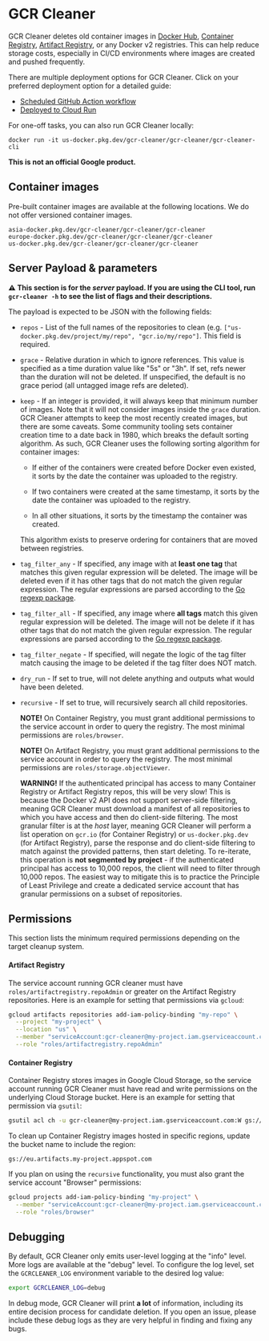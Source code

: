# GCR Cleaner

GCR Cleaner deletes old container images in [Docker Hub][docker-hub], [Container Registry][container-registry], [Artifact Registry][artifact-registry], or any Docker v2 registries. This can help reduce storage costs, especially in CI/CD environments where images are created and pushed frequently.

There are multiple deployment options for GCR Cleaner. Click on your preferred
deployment option for a detailed guide:

- [Scheduled GitHub Action workflow](docs/deploy-github-actions.md)
- [Deployed to Cloud Run](docs/deploy-cloud-run.md)

For one-off tasks, you can also run GCR Cleaner locally:

```text
docker run -it us-docker.pkg.dev/gcr-cleaner/gcr-cleaner/gcr-cleaner-cli
```

**This is not an official Google product.**


## Container images

Pre-built container images are available at the following locations. We do not
offer versioned container images.

```text
asia-docker.pkg.dev/gcr-cleaner/gcr-cleaner/gcr-cleaner
europe-docker.pkg.dev/gcr-cleaner/gcr-cleaner/gcr-cleaner
us-docker.pkg.dev/gcr-cleaner/gcr-cleaner/gcr-cleaner
```


## Server Payload &amp; parameters

**⚠️ This section is for the _server_ payload. If you are using the CLI tool,
run `gcr-cleaner -h` to see the list of flags and their descriptions.**

The payload is expected to be JSON with the following fields:

- `repos` - List of the full names of the repositories to clean (e.g.
  `["us-docker.pkg.dev/project/my/repo", "gcr.io/my/repo"]`. This field is
  required.

- `grace` - Relative duration in which to ignore references. This value is
  specified as a time duration value like "5s" or "3h". If set, refs newer than
  the duration will not be deleted. If unspecified, the default is no grace
  period (all untagged image refs are deleted).

- `keep` - If an integer is provided, it will always keep that minimum number of
  images. Note that it will not consider images inside the `grace` duration. GCR
  Cleaner attempts to keep the most recently created images, but there are some
  caveats. Some community tooling sets container creation time to a date back in
  1980, which breaks the default sorting algorithm. As such, GCR Cleaner uses
  the following sorting algorithm for container images:

    - If either of the containers were created before Docker even existed, it
      sorts by the date the container was uploaded to the registry.

    - If two containers were created at the same timestamp, it sorts by the date
      the container was uploaded to the registry.

    - In all other situations, it sorts by the timestamp the container was
      created.

  This algorithm exists to preserve ordering for containers that are moved
  between registries.

- `tag_filter_any` - If specified, any image with at **least one tag** that
  matches this given regular expression will be deleted. The image will be
  deleted even if it has other tags that do not match the given regular
  expression. The regular expressions are parsed according to the [Go regexp
  package][go-re].

- `tag_filter_all` - If specified, any image where **all tags** match this given
  regular expression will be deleted. The image will not be delete if it has
  other tags that do not match the given regular expression. The regular
  expressions are parsed according to the [Go regexp package][go-re].

- `tag_filter_negate` - If specified, will negate the logic of the tag filter match
  causing the image to be deleted if the tag filter does NOT match.

- `dry_run` - If set to true, will not delete anything and outputs what would
  have been deleted.

- `recursive` - If set to true, will recursively search all child repositories.

    **NOTE!** On Container Registry, you must grant additional permissions to
    the service account in order to query the registry. The most minimal
    permissions are `roles/browser`.

    **NOTE!** On Artifact Registry, you must grant additional permissions to the service account in order to query the registry. The most minimal permissions are `roles/storage.objectViewer`.

    **WARNING!** If the authenticated principal has access to many Container
    Registry or Artifact Registry repos, this will be very slow! This is because
    the Docker v2 API does not support server-side filtering, meaning GCR
    Cleaner must download a manifest of all repositories to which you have
    access and then do client-side filtering. The most granular filter is at the
    _host_ layer, meaning GCR Cleaner will perform a list operation on `gcr.io`
    (for Container Registry) or `us-docker.pkg.dev` (for Artifact Registry),
    parse the response and do client-side filtering to match against the
    provided patterns, then start deleting. To re-iterate, this operation is
    **not segmented by project** - if the authenticated principal has access to
    10,000 repos, the client will need to filter through 10,000 repos. The
    easiest way to mitigate this is to practice the Principle of Least Privilege
    and create a dedicated service account that has granular permissions on a
    subset of repositories.


## Permissions

This section lists the minimum required permissions depending on the target
cleanup system.

#### Artifact Registry

The service account running GCR cleaner must have
`roles/artifactregistry.repoAdmin` or greater on the Artifact Registry
repositories. Here is an example for setting that permissions via `gcloud`:

```sh
gcloud artifacts repositories add-iam-policy-binding "my-repo" \
  --project "my-project" \
  --location "us" \
  --member "serviceAccount:gcr-cleaner@my-project.iam.gserviceaccount.com" \
  --role "roles/artifactregistry.repoAdmin"
```

#### Container Registry

Container Registry stores images in Google Cloud Storage, so the service account
running GCR Cleaner must have read and write permissions on the underlying Cloud
Storage bucket. Here is an example for setting that permission via `gsutil`:

```sh
gsutil acl ch -u gcr-cleaner@my-project.iam.gserviceaccount.com:W gs://artifacts.my-project.appspot.com
```

To clean up Container Registry images hosted in specific regions, update the
bucket name to include the region:

```text
gs://eu.artifacts.my-project.appspot.com
```

If you plan on using the `recursive` functionality, you must also grant the
service account "Browser" permissions:

```sh
gcloud projects add-iam-policy-binding "my-project" \
  --member "serviceAccount:gcr-cleaner@my-project.iam.gserviceaccount.com" \
  --role "roles/browser"
```


## Debugging

By default, GCR Cleaner only emits user-level logging at the "info" level. More logs are available at the "debug" level. To configure the log level, set the `GCRCLEANER_LOG` environment variable to the desired log value:

```sh
export GCRCLEANER_LOG=debug
```

In debug mode, GCR Cleaner will print **a lot** of information, including its
entire decision process for candidate deletion. If you open an issue, please
include these debug logs as they are very helpful in finding and fixing any
bugs.




[artifact-registry]: https://cloud.google.com/artifact-registry
[container-registry]: https://cloud.google.com/container-registry
[docker-hub]: https://hub.docker.com
[go-re]: https://golang.org/pkg/regexp/syntax/
